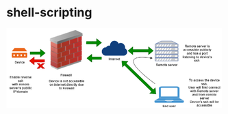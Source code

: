 # shell-scripting

![](https://github.com/saurinchauhan/shell-scripting/blob/master/reverse_ssh/reverse_ssh_tunnel.png)
